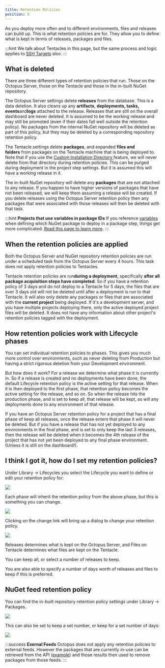 ```yaml
---
title: Retention Policies
position: 5
---
```



As you deploy more often and to different environments, files and releases can build up. This is what retention policies are for. They allow you to define what is kept in terms of releases, packages and files.

:::hint
We talk about Tentacles in this page, but the same process and logic applies to [SSH Targets](/docs/home/deployment-targets/ssh-targets.md) also.
:::

## What is deleted


There are three different types of retention policies that run. Those on the Octopus Server, those on the Tentacle and those in the in-built NuGet repository.


The Octopus Server settings delete **releases** from the database. This is a data deletion. It also cleans up any **artifacts**, **deployments, tasks, events**and**logs** attached to the release. Releases that are still on the overall dashboard are never deleted. It is assumed to be the working release and may still be promoted (even if their dates fall well outside the retention policy). No packages from the internal NuGet repository will be deleted as part of this policy, but they may be deleted by a corresponding repository retention policy.


The Tentacle settings delete **packages**, and expanded **files and folders** from packages on the Tentacle machine that is being deployed to. Note that if you use the [Custom Installation Directory ](/docs/home/deploying-applications/custom-installation-directory.md)feature, we will never delete from that directory during retention policies. This can be purged during deployment in the project step settings. But it is assumed this will have a working release in it.


The in-built NuGet repository will delete any **packages** that are not attached to any release. If you happen to have higher versions of packages that have not been released, we will keep them assuming a release will be created. If you delete releases using the Octopus Server retention policy then any packages that were associated with those releases will then be deleted with that task.

:::hint
**Projects that use variables in package IDs**
If you reference [variables](/docs/home/deploying-applications/variables.md) when defining which NuGet package to deploy in a package step, things get more complicated. [Read this page to learn more](http://help.octopusdeploy.com/discussions/problems/43995).
:::

## When the retention policies are applied


Both the Octopus Server and NuGet repository retention policies are run under a scheduled task from the Octopus Server every 4 hours. This task does not apply retention policies to Tentacles.


Tentacle retention policies are run**during a deployment**, specifically **after all package acquisition steps have completed**. So if you have a retention policy of 3 days and do not deploy to a Tentacle for 5 days, the files that are over 3 days old will not be deleted until after a deployment is run to that Tentacle. It will also only delete any packages or files that are associated with the **current project** being deployed. If it's a development server, and you have multiple projects deploying there, only the active deployed project files will be deleted. It does not have any information about other project's retention policies tagged with the deployment.

## How retention policies work with Lifecycle phases


You can set individual retention policies to phases. This gives you much more control over environments, such as never deleting from Production but having a strict rigorous deletion from your Development environment.


But how does it work? For a release we determine what phase it is currently in. So if a release is created and no deployments have been done, the default Lifecycle retention policy is the active setting for that release. When it is then deployed to the first phase, that retention policy becomes the active setting for the release, and so on. So when the release hits the production phase, and is set to keep all, that release will be kept, as will any deployments done to any environment of that release.


If you have an Octopus Server retention policy for a project that has a final phase of keep all releases, once the release enters that phase it will never be deleted. But if you have a release that has not yet deployed to any environments in the final phase, and is set to only keep the last 3 releases, then the release will be deleted when it becomes the 4th release of the project that has not yet been deployed to any final phase environment. (Unless it is still on the dashboard!).

## I think I got it, how do I set my retention policies?


Under Library -> Lifecycles you select the Lifecycle you want to define or edit your retention policy for:


![](/docs/images/3048140/3278063.png)


Each phase will inherit the retention policy from the above phase, but this is something you can change.


![](/docs/images/3048140/3278062.png)


Clicking on the change link will bring up a dialog to change your retention policy.


![](/docs/images/3048140/3278061.png)


Releases determines what is kept on the Octopus Server, and Files on Tentacle determines what files are kept on the Tentacle.


You can keep all, or select a number of releases to keep.


You are also able to specify a number of days worth of releases and files to keep if this is preferred.

## NuGet feed retention policy


You can find the in-built repository retention policy settings under Library -> Packages.


![](/docs/images/3048140/3278060.png)


This can also be set to keep a set number, or keep for a set number of days:


![](/docs/images/3048140/3278059.png)

:::success
**Exernal Feeds**
Octopus does not apply any retention policies to external feeds. However the packages that are currently in-use can be retrieved from the API ([example](https://github.com/OctopusDeploy/OctopusDeploy-Api/blob/master/Octopus.Client/LINQPad/GetInUsePackages.linq)) and those results then used to remove packages from those feeds.
:::
